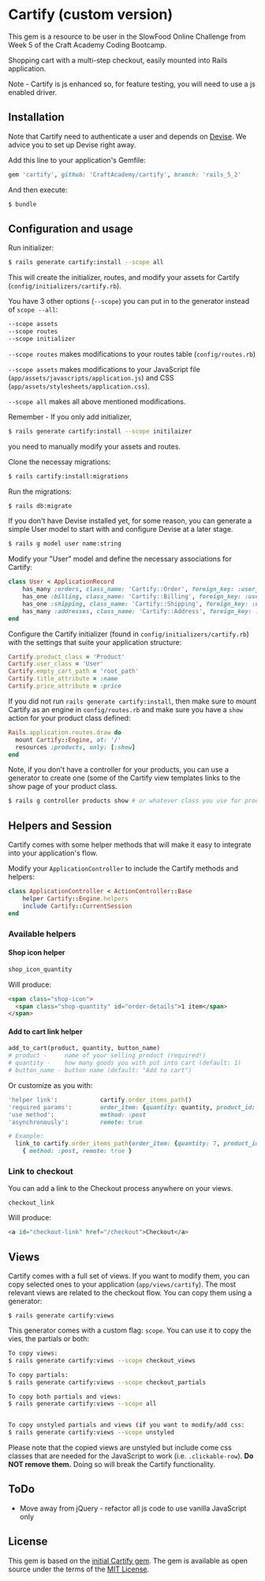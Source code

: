 # Cartify (custom version)

This gem is a resource to be user in the SlowFood Online Challenge from Week 5 of the Craft Academy Coding Bootcamp.

Shopping cart with a multi-step checkout, easily mounted into Rails application.

Note - Cartify is js enhanced so, for feature testing, you will need to use a js enabled driver. 

## Installation

Note that Cartify need to authenticate a user and depends on [Devise](https://github.com/plataformatec/devise). We advice you to set up Devise right away. 

Add this line to your application's Gemfile:

```ruby
gem 'cartify', github: 'CraftAcademy/cartify', branch: 'rails_5_2'
```

And then execute:
```bash
$ bundle
```

## Configuration and usage
Run initializer:

```bash
$ rails generate cartify:install --scope all
```
This will create the initializer, routes, and modify your assets for Cartify (`config/initializers/cartify.rb`).

You have 3 other options (`--scope`) you can put in to the generator instead of `scope --all`:

```bash
--scope assets
--scope routes
--scope initializer
```

 `--scope routes` makes modifications to your routes table (`config/routes.rb`)
 
 `--scope assets` makes modifications to your JavaScript file (`app/assets/javascripts/application.js`) and CSS (`app/assets/stylesheets/application.css`).

 `--scope all` makes all above mentioned modifications.

 Remember - If you only add initializer,
 ```bash
$ rails generate cartify:install --scope initilaizer
```
you need to manually modify your assets and routes. 


Clone the necessay migrations:

```bash
$ rails cartify:install:migrations
```
Run the migrations:

```bash
$ rails db:migrate
```

If you don't have Devise installed yet, for some reason, you can generate a simple User model to start with and configure Devise at a later stage.

```bash
$ rails g model user name:string
```

Modify your "User" model and define the necessary associations for Cartify:

```ruby
class User < ApplicationRecord
    has_many :orders, class_name: 'Cartify::Order', foreign_key: :user_id
    has_one :billing, class_name: 'Cartify::Billing', foreign_key: :user_id
    has_one :shipping, class_name: 'Cartify::Shipping', foreign_key: :user_id
    has_many :addresses, class_name: 'Cartify::Address', foreign_key: :user_id
end
```
Configure the Cartify initializer (found in `config/initializers/cartify.rb`) with the settings that suite your application structure:

```ruby
Cartify.product_class = 'Product'
Cartify.user_class = 'User'
Cartify.empty_cart_path = 'root_path'
Cartify.title_attribute = :name
Cartify.price_attribute = :price
```

If you did not run `rails generate cartify:install`, then make sure to mount Cartify as an engine in `config/routes.rb` and make sure you have a `show` action for your product class defined:

```ruby
Rails.application.routes.draw do
  mount Cartify::Engine, at: '/'
  resources :products, only: [:show]
end
```
Note, if you don't have a controller for your products, you can use a generator to create one (some of the Cartify view templates links to the show page of your product class.

```bash
$ rails g controller products show # or whatever class you use for products
```
## Helpers and Session

Cartify comes with some helper methods that will make it easy to integrate into your application's flow. 

Modify your `ApplicationController` to include the Cartify methods and helpers:

```ruby
class ApplicationController < ActionController::Base
    helper Cartify::Engine.helpers
    include Cartify::CurrentSession
end
```

### Available helpers
#### Shop icon helper
```ruby
shop_icon_quantity
```
Will produce:
```html
<span class="shop-icon">
  <span class="shop-quantity" id="order-details">1 item</span>
</span>
```
#### Add to cart link helper
```ruby
add_to_cart(product, quantity, button_name)
# product -     name of your selling product (required!)
# quantity -    how many goods you with put into cart (default: 1)
# button_name - button name (default: "Add to cart")
```
Or customize as you with:
```ruby
'helper link':            cartify.order_items_path()
'required params':        order_item: {quantity: quantity, product_id: product.id}
'use method':             method: :post
'asynchronously':         remote: true

# Example:
  link_to cartify.order_items_path(order_item: {quantity: 7, product_id: product.id}), 
    { method: :post, remote: true }
  ```

### Link to checkout
You can add a link to the Checkout process anywhere on your views. 

```
checkout_link
```

Will produce:

```html
<a id="checkout-link" href="/checkout">Checkout</a>
```

## Views
Cartify comes with a full set of views. If you want to modify them, you can copy selected ones to your application (`app/views/cartify`). The most relevant views are related to the checkout flow. You can copy them using a generator:

```
$ rails generate cartify:views
```

This generator comes with a custom flag: `scope`. You can use it to copy the vies, the partials or both:

```bash
To copy views:
$ rails generate cartify:views --scope checkout_views 

To copy partials:
$ rails generate cartify:views --scope checkout_partials

To copy both partials and views:
$ rails generate cartify:views --scope all 


To copy unstyled partials and views (if you want to modify/add css:
$ rails generate cartify:views --scope unstyled
```

Please note that the copied views are unstyled but include come css classes that are needed for the JavaScript to work (i.e. `.clickable-row`). **Do NOT remove them.** Doing so will break the Cartify functionality. 





## ToDo
* Move away from jQuery - refactor all js code to use vanilla JavaScript only


## License
This gem is based on the [initial Cartify gem](https://rubygems.org/gems/cartify/versions/0.1.0).
The gem is available as open source under the terms of the [MIT License](http://opensource.org/licenses/MIT).

